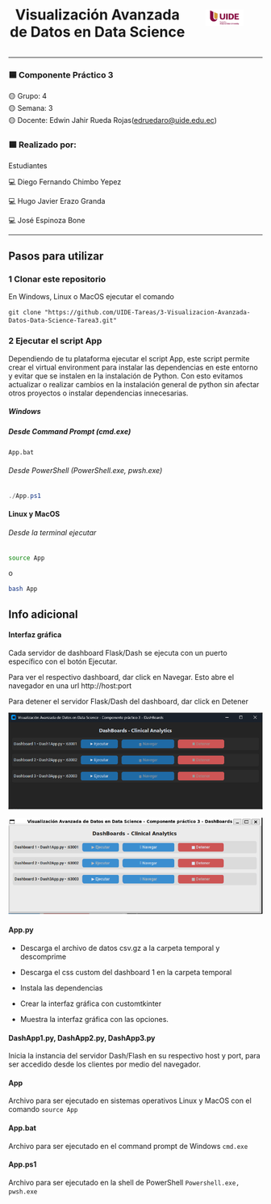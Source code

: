 <div style="display: table; width: 100%;">
  <div style="display: table-cell; text-align: center; vertical-align: middle; width: 70%;">
    <h1>Visualización Avanzada de Datos en Data Science</h1>
  </div>
  <div style="display: table-cell; text-align: center; vertical-align: middle; width: 30%;">
    <img src="https://github.com/UIDE-Tareas/3-Visualizacion-Avanzada-Datos-Data-Science-Tarea3/blob/main/Assets/UideLogo.png?raw=true" alt="logo UIDE" style="width:50%;">
  </div>
</div>
<hr />

### 🟦 Componente Práctico 3  
🟡 Grupo: 4      
🟡 Semana: 3      
🟡 Docente: Edwin Jahir Rueda Rojas(edruedaro@uide.edu.ec)     

### 🟦 Realizado por:   
Estudiantes

💻 Diego Fernando Chimbo Yepez   

💻 Hugo Javier Erazo Granda

💻 José Espinoza Bone

<hr />

## Pasos para utilizar

### 1 Clonar este repositorio

En Windows, Linux o MacOS ejecutar el comando

```
git clone "https://github.com/UIDE-Tareas/3-Visualizacion-Avanzada-Datos-Data-Science-Tarea3.git"
```

### 2 Ejecutar el script App

Dependiendo de tu plataforma ejecutar el script App, este script permite crear el virtual environment para instalar las dependencias en este entorno y evitar que se instalen en la instalación de Python. Con esto evitamos actualizar o realizar cambios en la instalación general de python sin afectar otros proyectos o instalar dependencias innecesarias.

##### Windows

##### Desde Command Prompt (cmd.exe)
```cmd
App.bat
```

###### Desde PowerShell (PowerShell.exe, pwsh.exe)
```powershell
./App.ps1
```

#### Linux y MacOS

###### Desde la terminal ejecutar
```bash
source App
```
o

```bash
bash App
```


## Info adicional

#### Interfaz gráfica

Cada servidor de dashboard Flask/Dash se ejecuta con un puerto específico con el botón Ejecutar.

Para ver el respectivo dashboard, dar click en Navegar. Esto abre el navegador en una url http://host:port

Para detener el servidor Flask/Dash del dashboard, dar click en Detener

![Windows App](https://github.com/UIDE-Tareas/3-Visualizacion-Avanzada-Datos-Data-Science-Tarea3/blob/main/Screenshots/WindowsApp.png?raw=true)

![Linux App](https://github.com/UIDE-Tareas/3-Visualizacion-Avanzada-Datos-Data-Science-Tarea3/blob/main/Screenshots/LinuxApp.png?raw=true)


#### App.py 

- Descarga el archivo de datos csv.gz a la carpeta temporal y descomprime

- Descarga el css custom del dashboard 1 en la carpeta temporal

- Instala las dependencias

- Crear la interfaz gráfica con customtkinter

- Muestra la interfaz gráfica con las opciones.



#### DashApp1.py, DashApp2.py, DashApp3.py

Inicia la instancia del servidor Dash/Flash en su respectivo host y port, para ser accedido desde los clientes por medio del navegador.



#### App

Archivo para ser ejecutado en sistemas operativos Linux y MacOS con el comando `source App`



#### App.bat

Archivo para ser ejecutado en el command prompt de Windows  `cmd.exe`



#### App.ps1

Archivo para ser ejecutado en la shell de PowerShell  `Powershell.exe, pwsh.exe`




